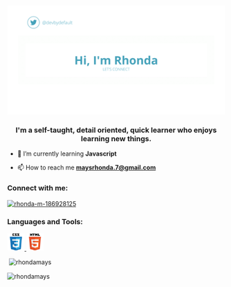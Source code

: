 ![MasterHead](https://github.com/rhondamays/rhondamays/blob/main/githubprofilebanner.svg)
<h3 align="center">I'm a self-taught, detail oriented, quick learner who enjoys learning new things.</h3>

- 🌱 I’m currently learning **Javascript**

- 📫 How to reach me **maysrhonda.7@gmail.com**

<h3 align="left">Connect with me:</h3>
<p align="left">
<a href="https://linkedin.com/in/rhonda-m-186928125" target="blank"><img align="center" src="https://raw.githubusercontent.com/rahuldkjain/github-profile-readme-generator/master/src/images/icons/Social/linked-in-alt.svg" alt="rhonda-m-186928125" height="30" width="40" /></a>
</p>

<h3 align="left">Languages and Tools:</h3>
<p align="left"> <a href="https://www.w3schools.com/css/" target="_blank" rel="noreferrer"> <img src="https://raw.githubusercontent.com/devicons/devicon/master/icons/css3/css3-original-wordmark.svg" alt="css3" width="40" height="40"/> </a> <a href="https://www.w3.org/html/" target="_blank" rel="noreferrer"> <img src="https://raw.githubusercontent.com/devicons/devicon/master/icons/html5/html5-original-wordmark.svg" alt="html5" width="40" height="40"/> </a> </p>

<p>&nbsp;<img align="center" src="https://github-readme-stats.vercel.app/api?username=rhondamays&show_icons=true&locale=en" alt="rhondamays" /></p>

<p><img align="center" src="https://github-readme-streak-stats.herokuapp.com/?user=rhondamays&" alt="rhondamays" /></p>

